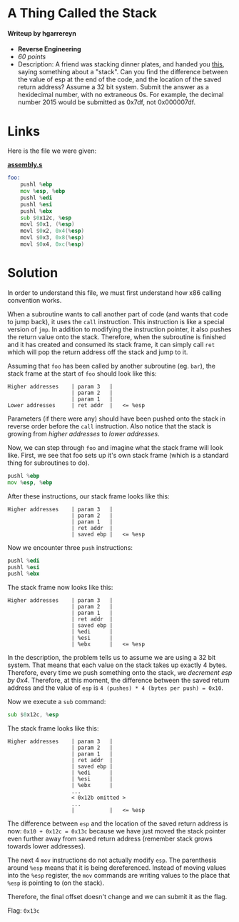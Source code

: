 # A Thing Called the Stack
#### Writeup by hgarrereyn
* **Reverse Engineering**
* *60 points*
* Description: A friend was stacking dinner plates, and handed you [this](https://raw.githubusercontent.com/hgarrereyn/Th3g3ntl3man-CTF-Writeups/0e4c994d51130f747bf8d9932274cb85e3f0f1c5/2017/picoCTF_2017/problems/reverse/A_Thing_Called_the_Stack/assembly.s), saying something about a "stack". Can you find the difference between the value of esp at the end of the code, and the location of the saved return address? Assume a 32 bit system. Submit the answer as a hexidecimal number, with no extraneous 0s. For example, the decimal number 2015 would be submitted as 0x7df, not 0x000007df.

# Links

Here is the file we were given:

[**assembly.s**](https://raw.githubusercontent.com/hgarrereyn/Th3g3ntl3man-CTF-Writeups/0e4c994d51130f747bf8d9932274cb85e3f0f1c5/2017/picoCTF_2017/problems/reverse/A_Thing_Called_the_Stack/assembly.s)
```asm
foo:
    pushl %ebp
    mov %esp, %ebp
    pushl %edi
    pushl %esi
    pushl %ebx
    sub $0x12c, %esp
    movl $0x1, (%esp)
    movl $0x2, 0x4(%esp)
    movl $0x3, 0x8(%esp)
    movl $0x4, 0xc(%esp)

```

# Solution

In order to understand this file, we must first understand how x86 calling convention works.

When a subroutine wants to call another part of code (and wants that code to jump back), it uses the `call` instruction. This instruction is like a special version of `jmp`. In addition to modifying the instruction pointer, it also pushes the return value onto the stack. Therefore, when the subroutine is finished and it has created and consumed its stack frame, it can simply call `ret` which will pop the return address off the stack and jump to it.

Assuming that `foo` has been called by another subroutine (eg. `bar`), the stack frame at the start of `foo` should look like this:

```
Higher addresses	| param 3 	|
					| param 2 	|
					| param 1 	|
Lower addresses		| ret addr 	|	<= %esp
```

Parameters (if there were any) should have been pushed onto the stack in reverse order before the `call` instruction. Also notice that the stack is growing from *higher addresses* to *lower addresses*.

Now, we can step through `foo` and imagine what the stack frame will look like. First, we see that foo sets up it's own stack frame (which is a standard thing for subroutines to do).

```asm
pushl %ebp
mov %esp, %ebp
```

After these instructions, our stack frame looks like this:

```
Higher addresses	| param 3 	|
					| param 2 	|
					| param 1 	|
					| ret addr 	|
					| saved ebp | 	<= %esp
```

Now we encounter three `push` instructions:

```asm
pushl %edi
pushl %esi
pushl %ebx
```

The stack frame now looks like this:

```
Higher addresses	| param 3 	|
					| param 2 	|
					| param 1 	|
					| ret addr 	|
					| saved ebp |
					| %edi		|
					| %esi		|
					| %ebx		|	<= %esp
```

In the description, the problem tells us to assume we are using a 32 bit system. That means that each value on the stack takes up exactly 4 bytes. Therefore, every time we push something onto the stack, we *decrement esp by 0x4*. Therefore, at this moment, the difference between the saved return address and the value of `esp` is `4 (pushes) * 4 (bytes per push) = 0x10`.

Now we execute a `sub` command:

```asm
sub $0x12c, %esp
```

The stack frame looks like this:

```
Higher addresses	| param 3 	|
					| param 2 	|
					| param 1 	|
					| ret addr 	|
					| saved ebp |
					| %edi		|
					| %esi		|
					| %ebx		|
					...
					< 0x12b omitted >
					...
					|			|	<= %esp
```

The difference between `esp` and the location of the saved return address is now: `0x10 + 0x12c = 0x13c` because we have just moved the stack pointer even further away from saved return address (remember stack grows towards lower addresses).

The next 4 `mov` instructions do not actually modify `esp`. The parenthesis around `%esp` means that it is being dereferenced. Instead of moving values into the `%esp` register, the `mov` commands are writing values to the place that `%esp` is pointing to (on the stack).

Therefore, the final offset doesn't change and we can submit it as the flag.

Flag: `0x13c`
